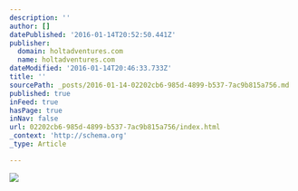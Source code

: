 ```yaml
---
description: ''
author: []
datePublished: '2016-01-14T20:52:50.441Z'
publisher:
  domain: holtadventures.com
  name: holtadventures.com
dateModified: '2016-01-14T20:46:33.733Z'
title: ''
sourcePath: _posts/2016-01-14-02202cb6-985d-4899-b537-7ac9b815a756.md
published: true
inFeed: true
hasPage: true
inNav: false
url: 02202cb6-985d-4899-b537-7ac9b815a756/index.html
_context: 'http://schema.org'
_type: Article

---
```

![](http://holtadventures.com/wp-content/Gallery/Laos/DSC_0792.JPG)